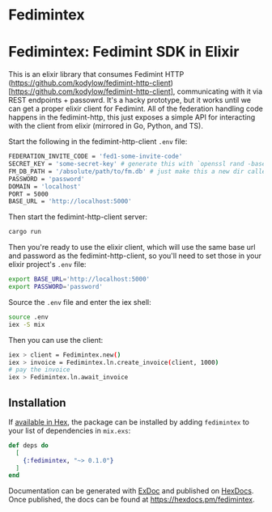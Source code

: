 # Fedimintex

# Fedimintex: Fedimint SDK in Elixir

This is an elixir library that consumes Fedimint HTTP (https://github.com/kodylow/fedimint-http-client)[https://github.com/kodylow/fedimint-http-client], communicating with it via REST endpoints + passowrd. It's a hacky prototype, but it works until we can get a proper elixir client for Fedimint. All of the federation handling code happens in the fedimint-http, this just exposes a simple API for interacting with the client from elixir (mirrored in Go, Python, and TS).

Start the following in the fedimint-http-client `.env` file:

```bash
FEDERATION_INVITE_CODE = 'fed1-some-invite-code'
SECRET_KEY = 'some-secret-key' # generate this with `openssl rand -base64 32`
FM_DB_PATH = '/absolute/path/to/fm.db' # just make this a new dir called `fm_db` in the root of the fedimint-http-client and use the absolute path to thatm it'll create the db file for you on startup
PASSWORD = 'password'
DOMAIN = 'localhost'
PORT = 5000
BASE_URL = 'http://localhost:5000'
```

Then start the fedimint-http-client server:

```bash
cargo run
```

Then you're ready to use the elixir client, which will use the same base url and password as the fedimint-http-client, so you'll need to set those in your elixir project's `.env` file:

```bash
export BASE_URL='http://localhost:5000'
export PASSWORD='password'
```

Source the `.env` file and enter the iex shell:

```bash
source .env
iex -S mix
```

Then you can use the client:

```bash
iex > client = Fedimintex.new()
iex > invoice = Fedimintex.ln.create_invoice(client, 1000)
# pay the invoice
iex > Fedimintex.ln.await_invoice
```

## Installation

If [available in Hex](https://hex.pm/docs/publish), the package can be installed
by adding `fedimintex` to your list of dependencies in `mix.exs`:

```elixir
def deps do
  [
    {:fedimintex, "~> 0.1.0"}
  ]
end
```

Documentation can be generated with [ExDoc](https://github.com/elixir-lang/ex_doc)
and published on [HexDocs](https://hexdocs.pm). Once published, the docs can
be found at <https://hexdocs.pm/fedimintex>.
